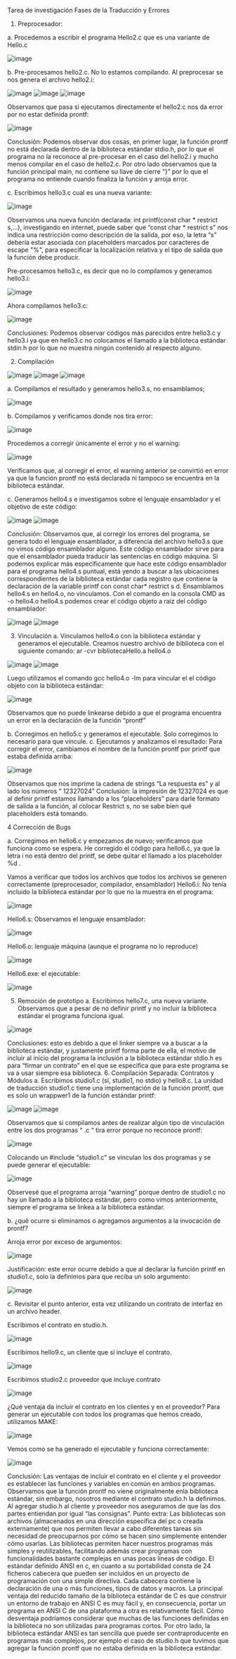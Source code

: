 Tarea de investigación
Fases de la Traducción y Errores

1.	Preprocesador:

a.	Procedemos a escribir el programa Hello2.c que es una variante de Hello.c

 ![image](https://user-images.githubusercontent.com/82064789/118426125-041e0c00-b6a1-11eb-9493-84daef7e07b8.png)

b.	Pre-procesamos hello2.c. No lo estamos compilando. Al preprocesar se nos genera el archivo hello2.i:
 
 ![image](https://user-images.githubusercontent.com/82064789/118426150-10a26480-b6a1-11eb-91dc-e67e3b0515b2.png)
 ![image](https://user-images.githubusercontent.com/82064789/118426190-23b53480-b6a1-11eb-8ed0-7d4b5d143363.png)
![image](https://user-images.githubusercontent.com/82064789/118426197-2748bb80-b6a1-11eb-9aff-8531741b7b3e.png)


Observamos que pasa si ejecutamos directamente el hello2.c nos da error por no estar definida prontf:

 ![image](https://user-images.githubusercontent.com/82064789/118426215-30d22380-b6a1-11eb-8d05-0f277b2341ee.png)


Conclusión: Podemos observar dos cosas, en primer lugar, la función prontf no está declarada dentro de la biblioteca estándar stdio.h, por lo que el programa no la reconoce al pre-procesar en el caso del hello2.i y mucho menos compilar en el caso de hello2.c. Por otro lado observamos que la función principal main, no contiene su llave de cierre “}” por lo que el programa no entiende cuando finaliza la función y arroja error.

c.	Escribimos hello3.c cual es una nueva variante:

![image](https://user-images.githubusercontent.com/82064789/118426244-40ea0300-b6a1-11eb-87cd-eb2516bbc037.png)

 
Observamos una nueva función declarada: int printf(const char * restrict s,…), investigando en internet, puede saber que “const char * restrict s” nos indica una restricción como descripción de la salida, por eso, la letra “s” debería estar asociada con placeholders marcados por caracteres de escape "%", para especificar la localización relativa y el tipo de salida que la función debe producir.

Pre-procesamos hello3.c, es decir que no lo compilamos y generamos hello3.i:

![image](https://user-images.githubusercontent.com/82064789/118426262-49423e00-b6a1-11eb-9e39-3cead2563fcc.png) 

Ahora compilamos hello3.c:

![image](https://user-images.githubusercontent.com/82064789/118426289-56f7c380-b6a1-11eb-99da-979dd97efdfa.png)
 
Conclusiones: Podemos observar códigos más parecidos entre hello3.c y hello3.i ya que en hello3.c no colocamos el llamado a la biblioteca estándar stdin.h por lo que no muestra ningún contenido al respecto alguno.


2.	Compilación

![image](https://user-images.githubusercontent.com/82064789/118426351-6d9e1a80-b6a1-11eb-94ec-1e0504cfc0a5.png)
![image](https://user-images.githubusercontent.com/82064789/118426361-71ca3800-b6a1-11eb-9085-e9db6ab50ee7.png)
![image](https://user-images.githubusercontent.com/82064789/118426374-77c01900-b6a1-11eb-8732-acf34a34e7ed.png)

a.	Compilamos el resultado y generamos hello3.s, no ensamblamos; 

![image](https://user-images.githubusercontent.com/82064789/118426392-7f7fbd80-b6a1-11eb-9846-38adb4583e3a.png)
 
b.	Compilamos y verificamos donde nos tira error: 

 ![image](https://user-images.githubusercontent.com/82064789/118426433-91616080-b6a1-11eb-8cd2-e477a7ce0a21.png)


Procedemos a corregir únicamente el error y no el warning:

![image](https://user-images.githubusercontent.com/82064789/118426556-c8d00d00-b6a1-11eb-857c-4a4a180a301d.png)

 
Verificamos que, al corregir el error, el warning anterior se convirtió en error ya que la función prontf no está declarada ni tampoco se encuentra en la biblioteca estándar.

c. Generamos hello4.s e investigamos sobre el lenguaje ensamblador y el objetivo de este código: 

 ![image](https://user-images.githubusercontent.com/82064789/118426466-a211d680-b6a1-11eb-9430-a7d38fa388be.png)
![image](https://user-images.githubusercontent.com/82064789/118426572-d38aa200-b6a1-11eb-82af-4a37ce3447c1.png)

 
Conclusión: Observamos que, al corregir los errores del programa, se genera todo el lenguaje ensamblador, a diferencia del archivo hello3.s que no vimos código ensamblador alguno. 
Este código ensamblador sirve para que el ensamblador pueda traducir las sentencias en código máquina. Si podemos explicar más específicamente que hace este código ensamblador para el programa hello4.s puntual, está yendo a buscar a las ubicaciones correspondientes de la biblioteca estándar cada registro que contiene la declaración de la variable printf con const char* restrict s
d.	Ensamblamos hello4.s en hello4.o, no vinculamos.
Con el comando en la consola CMD as -o hello4.o hello4.s podemos crear el código objeto a raiz del código ensamblador:
 
 ![image](https://user-images.githubusercontent.com/82064789/118426592-de453700-b6a1-11eb-947c-1e8ffdc47d72.png)
![image](https://user-images.githubusercontent.com/82064789/118426598-e1d8be00-b6a1-11eb-8c7c-a8fcc47489c1.png)

3. Vinculación
a. Vinculamos hello4.o con la biblioteca estándar y generamos el ejecutable. 
Creamos nuestro archivo de biblioteca con el siguiente comando: ar -cvr bibliotecaHello.a hello4.o
 
 ![image](https://user-images.githubusercontent.com/82064789/118426649-ffa62300-b6a1-11eb-8e64-9aaec6a6eca1.png)
 ![image](https://user-images.githubusercontent.com/82064789/118426673-09c82180-b6a2-11eb-8320-1f37fb6f3ef0.png)
 
Luego utilizamos el comando gcc hello4.o -lm para vincular el el código objeto con la biblioteca estándar: 

![image](https://user-images.githubusercontent.com/82064789/118426699-1187c600-b6a2-11eb-80b4-4b9bbd460394.png)

Observamos que no puede linkearse debido a que el programa encuentra un error en la declaración de la función “prontf”

b.	Corregimos en hello5.c y generamos el ejecutable. Solo corregimos lo necesario para que vincule. 
c.	Ejecutamos y analizamos el resultado:
Para corregir el error, cambiamos el nombre de la función prontf por printf que estaba definida arriba:

 ![image](https://user-images.githubusercontent.com/82064789/118426727-25332c80-b6a2-11eb-8a69-4958c5b29241.png)

Observamos que nos imprime la cadena de strings “La respuesta es” y al lado los números “ 12327024”
Conclusión: la impresión de 12327024 es que al definir printf estamos llamando a los “placeholders” para darle formato de salida a la función, al colocar Restrict s, no se sabe bien qué placeholders está tomando.


4	Corrección de Bugs

a.	Corregimos en hello6.c y empezamos de nuevo; verificamos que funciona como se espera.
He corregido el código para hello6.c, ya que la letra i no está dentro del printf, se debe quitar el llamado a los placeholder %d .
 
Vamos a verificar que todos los archivos que todos los archivos se generen correctamente (preprocesador, compilador, ensamblador)
Hello6.i: No tenía incluido la biblioteca estándar por lo que no la muestra en el programa:

 ![image](https://user-images.githubusercontent.com/82064789/118426863-6c212200-b6a2-11eb-875f-65a61619e82d.png)

Hello6.s: Observamos el lenguaje ensamblador:
 
 ![image](https://user-images.githubusercontent.com/82064789/118426885-780ce400-b6a2-11eb-91e1-cdd425605153.png)

Hello6.o: lenguaje máquina (aunque el programa no lo reproduce)
 
 ![image](https://user-images.githubusercontent.com/82064789/118426902-7e9b5b80-b6a2-11eb-9fb9-53cd56f94490.png)
 
Hello6.exe: el ejecutable: 

![image](https://user-images.githubusercontent.com/82064789/118426916-83600f80-b6a2-11eb-8be4-5a2f1a804c4e.png)


5. Remoción de prototipo
a. Escribimos hello7.c, una nueva variante. Observamos que a pesar de no definir printf y no incluir la biblioteca estándar el programa funciona igual.
 
 ![image](https://user-images.githubusercontent.com/82064789/118426953-8eb33b00-b6a2-11eb-8349-5544d9dddf2a.png)

 
Conclusiones: esto es debido a que el linker siempre va a buscar a la biblioteca estándar, y justamente printf forma parte de ella, el motivo de incluir al inicio del programa la inclusión a la biblioteca estándar stdio.h es para “firmar un contrato” en el que se especifica que para este programa se va a usar siempre esa biblioteca.
6. Compilación Separada: Contratos y Módulos
 a. Escribimos studio1.c (sí, studio1, no stdio) y hello8.c. La unidad de traducción studio1.c tiene una implementación de la función prontf, que es solo un wrappwer1 de la función estándar printf:
 
 ![image](https://user-images.githubusercontent.com/82064789/118426975-970b7600-b6a2-11eb-97dc-3bfa5a827c6e.png)
 ![image](https://user-images.githubusercontent.com/82064789/118426989-9d99ed80-b6a2-11eb-984c-be49b93ec8f2.png)

Observamos que si compilamos antes de realizar algún tipo de vinculación entre los dos programas “ .c “ tira error porque no reconoce prontf:
 
 ![image](https://user-images.githubusercontent.com/82064789/118427004-a68abf00-b6a2-11eb-8f1c-ee0fb439bca1.png)
 
Colocando un #include “studio1.c” se vinculan los dos programas y se puede generar el ejecutable:
 
 ![image](https://user-images.githubusercontent.com/82064789/118427028-b1ddea80-b6a2-11eb-9d2d-d8c1a47a287b.png)
 
Observesé que el programa arroja “warning” porque dentro de studio1.c no hay un llamado a la biblioteca estándar, pero como vimos anteriormente, siempre el programa se linkea a la biblioteca estándar.

b.	¿qué ocurre si eliminamos o agregamos argumentos a la invocación de prontf? 

Arroja error por exceso de argumentos:

![image](https://user-images.githubusercontent.com/82064789/118427064-c1f5ca00-b6a2-11eb-8e0f-95218d22e77b.png)
 
Justificación: este error ocurre debido a que al declarar la función printf en studio1.c, solo la definimos para que reciba un solo argumento:
 
 ![image](https://user-images.githubusercontent.com/82064789/118427079-c9b56e80-b6a2-11eb-9ad7-a67b3865dc83.png)
 
c.	Revisitar el punto anterior, esta vez utilizando un contrato de interfaz en un archivo header. 

Escribimos el contrato en studio.h.

![image](https://user-images.githubusercontent.com/82064789/118427101-d934b780-b6a2-11eb-85de-92ac9aa34b23.png)
 
Escribimos hello9.c, un cliente que sí incluye el contrato.

![image](https://user-images.githubusercontent.com/82064789/118427109-ddf96b80-b6a2-11eb-9cc0-f22b5f6e2937.png)

Escribimos studio2.c proveedor que incluye contrato

![image](https://user-images.githubusercontent.com/82064789/118427132-ea7dc400-b6a2-11eb-9559-452ae13b1026.png)
 
¿Qué ventaja da incluir el contrato en los clientes y en el proveedor?
Para generar un ejecutable con todos los programas que hemos creado, utilizamos MAKE:
 
 ![image](https://user-images.githubusercontent.com/82064789/118427144-f2d5ff00-b6a2-11eb-84ef-c1c7f1e317f6.png)

Vemos como se ha generado el ejecutable y funciona correctamente:
 
 ![image](https://user-images.githubusercontent.com/82064789/118427169-fc5f6700-b6a2-11eb-884c-547c5c7ed0c2.png)


Conclusión: Las ventajas de incluir el contrato en el cliente y el proveedor es establecer las funciones y variables en común en ambos programas. Observamos que la función prontf no viene originalmente enla biblioteca estándar, sin embargo, nosotros mediante el contrato studio.h la definimos. Al agregar studio.h al cliente y proveedor nos aseguramos de que las dos partes entiendan por igual “las consignas”.
Punto extra:
Las bibliotecas son archivos (almacenados en una dirección específica del pc o creada externamente) que nos permiten llevar a cabo diferentes tareas sin necesidad de preocuparnos por cómo se hacen sino simplemente entender cómo usarlas. Las bibliotecas permiten hacer nuestros programas más simples y reutilizables, facilitando además crear programas con funcionalidades bastante complejas en unas pocas líneas de código.
El estándar definido ANSI en c, en cuanto a su portabilidad consta de 24 ficheros cabecera que pueden ser incluidos en un proyecto de programación con una simple directiva. Cada cabecera contiene la declaración de una o más funciones, tipos de datos y macros. La principal ventaja del reducido tamaño de la biblioteca estándar de C es que construir un entorno de trabajo en ANSI C es muy fácil y, en consecuencia, portar un programa en ANSI C de una plataforma a otra es relativamente fácil.
Cómo desventaja podríamos considerar que muchas de las funciones definidas en la biblioteca no son utilizadas para programas cortos. Por otro lado, la biblioteca estándar ANSI es tan sencilla que puede ser contraproducente en programas más complejos, por ejemplo el caso de studio.h que tuvimos que agregar la función prontf que no estaba definida en la biblioteca estándar.
